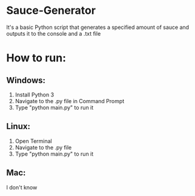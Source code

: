 # Sauce-Generator
It's a basic Python script that generates a specified amount of sauce and outputs it to the console and a .txt file

# How to run:

## Windows:
  1. Install Python 3
  2. Navigate to the .py file in Command Prompt
  3. Type "python main.py" to run it

## Linux:
  1. Open Terminal
  2. Navigate to the .py file
  3. Type "python main.py" to run it

## Mac:
  I don't know
